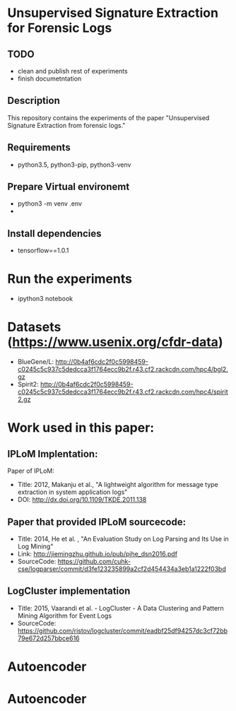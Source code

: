 # Unsupervised Signature Extraction for Forensic Logs
## TODO
* clean and publish rest of experiments
* finish documetntation


## Description
This repository contains the experiments of the paper "Unsupervised Signature Extraction from forensic logs."



## Requirements
* python3.5, python3-pip, python3-venv

## Prepare Virtual environemt
* python3 -m venv .env
*

## Install dependencies
* tensorflow==1.0.1


# Run the experiments
* ipython3 notebook

# Datasets (https://www.usenix.org/cfdr-data)
* BlueGene/L: http://0b4af6cdc2f0c5998459-c0245c5c937c5dedcca3f1764ecc9b2f.r43.cf2.rackcdn.com/hpc4/bgl2.gz
* Spirit2: http://0b4af6cdc2f0c5998459-c0245c5c937c5dedcca3f1764ecc9b2f.r43.cf2.rackcdn.com/hpc4/spirit2.gz


# Work used in this paper:
## IPLoM Implentation:
Paper of IPLoM:
* Title: 2012, Makanju et al.,  "A lightweight algorithm for message type extraction in system application logs"
* DOI: http://dx.doi.org/10.1109/TKDE.2011.138

## Paper that provided IPLoM sourcecode:
* Title: 2014, He et al. , "An Evaluation Study on Log Parsing and Its Use in Log Mining"
* Link: http://jiemingzhu.github.io/pub/pjhe_dsn2016.pdf
* SourceCode: https://github.com/cuhk-cse/logparser/commit/d3fe123235899a2cf2d454434a3eb1a1222f03bd

## LogCluster implementation
* Title: 2015, Vaarandi et al. - LogCluster - A Data Clustering and Pattern Mining Algorithm for Event Logs
* SourceCode: https://github.com/ristov/logcluster/commit/eadbf25df94257dc3cf72bb79e672d257bbce616
# Autoencoder
# Autoencoder
